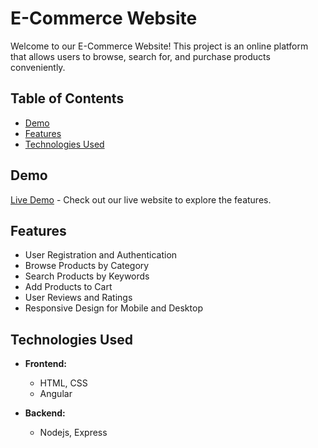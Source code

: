 # E-Commerce Website

Welcome to our E-Commerce Website! This project is an online platform that allows users to browse, search for, and purchase products conveniently.

## Table of Contents
- [Demo](#demo)
- [Features](#features)
- [Technologies Used](#technologies-used)

## Demo

[Live Demo](https://www.example.com) - Check out our live website to explore the features.

## Features

- User Registration and Authentication
- Browse Products by Category
- Search Products by Keywords
- Add Products to Cart
- User Reviews and Ratings
- Responsive Design for Mobile and Desktop

## Technologies Used

- **Frontend:**
  - HTML, CSS
  - Angular
 
 
- **Backend:**
  - Nodejs, Express

